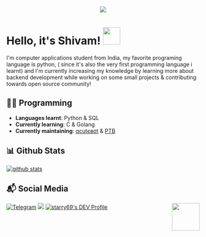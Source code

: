 
<div align="center">
    <img src="https://telegra.ph//file/97587953e389d1938fce7.jpg">
</div>

# Hello, it's Shivam! <img src="https://raw.githubusercontent.com/MartinHeinz/MartinHeinz/master/wave.gif" width="45px">

I'm computer applications student from India, my favorite programing language is python, ( since it's also the very first programming language i learnt) and I'm currently increasing my knowledge by learning more about backend development while working on some small projects & contributing towards open source community!
## 👩‍💻 Programming

- **Languages learnt**: Python & SQL
- **Currently learning**: C & Golang
- **Currently maintaining**: [αcutєвσt](https://t.me/acutebot) & [PTB](https://github.com/python-telegram-bot/python-telegram-bot)

##  📊 **Github Stats**

[![github stats](https://github-readme-stats.vercel.app/api?username=starry69&show_icons=true&theme=dark)](https://github.com/starry69)

## 📬 Social Media


[![Telegram](https://img.shields.io/badge/telegram-1b77FF.svg?style=for-the-badge&logo=telegram)](https://t.me/starryboi)
<a href="https://twitter.com/starry_shivam"><img src="https://img.shields.io/badge/Twitter-blue.svg?style=for-the-badge&logo=twitter"></a> [![starry69's DEV Profile](https://img.shields.io/badge/dev-black.svg?style=for-the-badge&logo=dev.to)](https://dev.to/starry69)  <img src="https://64.media.tumblr.com/34784257378ce2c51675599159735772/tumblr_nd3b8i2gL01sedjuto1_400.gifv" align="right" width="72"/>
